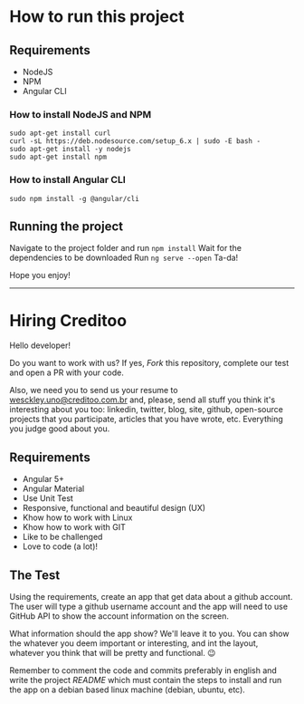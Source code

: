 # How to run this project

## Requirements

- NodeJS
- NPM
- Angular CLI


### How to install NodeJS and NPM
```
sudo apt-get install curl
curl -sL https://deb.nodesource.com/setup_6.x | sudo -E bash -
sudo apt-get install -y nodejs
sudo apt-get install npm
```
    
### How to install Angular CLI
```
sudo npm install -g @angular/cli
```
## Running the project

Navigate to the project folder and run `npm install`
Wait for the dependencies to be downloaded
Run `ng serve --open`
Ta-da!

Hope you enjoy!

---

# Hiring Creditoo

Hello developer! 

Do you want to work with us? If yes, *Fork* this repository, complete our test and open a PR with your code.

Also, we need you to send us your resume to wesckley.uno@creditoo.com.br and, please, send all stuff you think it's interesting about you too: linkedin, twitter, blog, site, github, open-source projects that you participate, articles that you have wrote, etc. Everything you judge good about you.


## Requirements

- Angular 5+
- Angular Material
- Use Unit Test
- Responsive, functional and beautiful design (UX)
- Khow how to work with Linux
- Khow how to work with GIT
- Like to be challenged
- Love to code (a lot)!


## The Test

Using the requirements, create an app that get data about a github account. The user will type a github username account and the app will need to use GitHub API to show the account information on the screen. 

What information should the app show? We'll leave it to you. You can show the whatever you deem important or interesting, and int the layout, whatever you think that will be pretty and functional. :wink: 

Remember to comment the code and commits preferably in english and write the project *README* which must contain the steps to install and run the app on a debian based linux machine (debian, ubuntu, etc).

